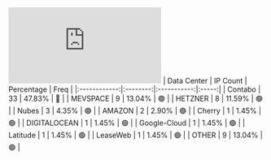 ![Diagramm](https://github.com/111STAVR111/props/blob/main/Story/Decentralization/1/README.md)
| Data Center | IP Count | Percentage | Freq |
|:------------:|:--------:|:-----------:|:-----:|
| Contabo | 33 | 47.83% | 🔴 |
| MEVSPACE | 9 | 13.04% | 🟢 |
| HETZNER | 8 | 11.59% | 🟢 |
| Nubes | 3 | 4.35% | 🟢 |
| AMAZON | 2 | 2.90% | 🟢 |
| Cherry | 1 | 1.45% | 🟢 |
| DIGITALOCEAN | 1 | 1.45% | 🟢 |
| Google-Cloud | 1 | 1.45% | 🟢 |
| Latitude | 1 | 1.45% | 🟢 |
| LeaseWeb | 1 | 1.45% | 🟢 |
| OTHER | 9 | 13.04% | 🟢 |
